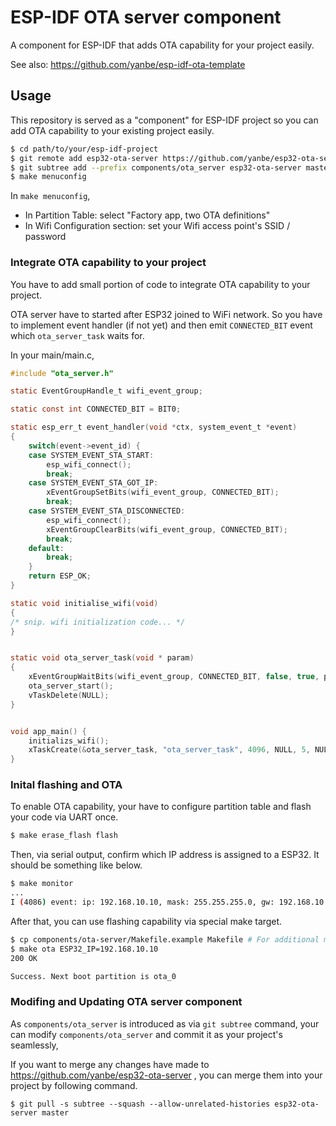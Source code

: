 # ESP-IDF OTA server component

A component for ESP-IDF that adds OTA capability for your project easily.

See also: https://github.com/yanbe/esp-idf-ota-template

## Usage

This repository is served as a "component" for ESP-IDF project so you can add OTA capability to your existing project easily.

```sh
$ cd path/to/your/esp-idf-project
$ git remote add esp32-ota-server https://github.com/yanbe/esp32-ota-server.git
$ git subtree add --prefix components/ota_server esp32-ota-server master --squash
$ make menuconfig
```

In `make menuconfig`,

* In Partition Table: select "Factory app, two OTA definitions"
* In Wifi Configuration section: set your Wifi access point's SSID / password

### Integrate OTA capability to your project

You have to add small portion of code to integrate OTA capability to your project.

OTA server have to started after ESP32 joined to WiFi network. So you have to
implement event handler (if not yet) and then emit `CONNECTED_BIT` event
which `ota_server_task` waits for.

In your main/main.c,

```c
#include "ota_server.h"

static EventGroupHandle_t wifi_event_group;

static const int CONNECTED_BIT = BIT0;

static esp_err_t event_handler(void *ctx, system_event_t *event)
{
    switch(event->event_id) {
    case SYSTEM_EVENT_STA_START:
        esp_wifi_connect();
        break;
    case SYSTEM_EVENT_STA_GOT_IP:
        xEventGroupSetBits(wifi_event_group, CONNECTED_BIT);
        break;
    case SYSTEM_EVENT_STA_DISCONNECTED:
        esp_wifi_connect();
        xEventGroupClearBits(wifi_event_group, CONNECTED_BIT);
        break;
    default:
        break;
    }
    return ESP_OK;
}

static void initialise_wifi(void)
{
/* snip. wifi initialization code... */
}


static void ota_server_task(void * param)
{
    xEventGroupWaitBits(wifi_event_group, CONNECTED_BIT, false, true, portMAX_DELAY);
    ota_server_start();
    vTaskDelete(NULL);
}


void app_main() {
    initializs_wifi();
    xTaskCreate(&ota_server_task, "ota_server_task", 4096, NULL, 5, NULL);
}

```

### Inital flashing and OTA

To enable OTA capability, your have to configure partition table and flash your code via UART once.

```sh
$ make erase_flash flash
```

Then, via serial output, confirm which IP address is assigned to a ESP32. It should be something like below.

```sh
$ make monitor
...
I (4086) event: ip: 192.168.10.10, mask: 255.255.255.0, gw: 192.168.10.1
```

After that, you can use flashing capability via special make target.

```sh
$ cp components/ota-server/Makefile.example Makefile # For additional make target "ota"
$ make ota ESP32_IP=192.168.10.10
200 OK

Success. Next boot partition is ota_0
```

### Modifing and Updating OTA server component

As `components/ota_server` is introduced as via `git subtree` command, your can modify `components/ota_server`
and commit it as your project's seamlessly,

If you want to merge any changes have made to https://github.com/yanbe/esp32-ota-server ,
you can merge them into your project by following command.
```
$ git pull -s subtree --squash --allow-unrelated-histories esp32-ota-server master
```
